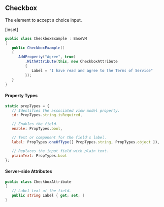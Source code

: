 ﻿## Checkbox

The element to accept a choice input. 

[inset]

```csharp
public class CheckboxExample : BaseVM
{
   public CheckboxExample()
   {
      AddProperty("Agree", true)
         .WithAttribute(this, new CheckboxAttribute
         {
            Label = "I have read and agree to the Terms of Service"
         });
   }
}
```

#### Property Types

```jsx
static propTypes = {
   // Identifies the associated view model property.
   id: PropTypes.string.isRequired,

   // Enables the field.
   enable: PropTypes.bool,

   // Text or component for the field's label.
   label: PropTypes.oneOfType([ PropTypes.string, PropTypes.object ]),

   // Replaces the input field with plain text.
   plainText: PropTypes.bool
};
```

#### Server-side Attributes

```csharp
public class CheckboxAttribute
{
   // Label text of the field.
   public string Label { get; set; }
}
```